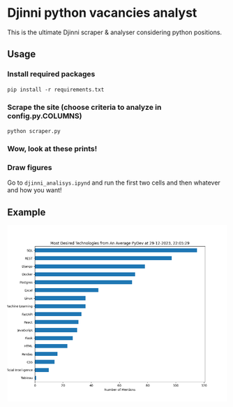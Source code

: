 # Djinni python vacancies analyst

This is the ultimate Djinni scraper & analyser considering python positions.

## Usage

### Install required packages
```angular2html
pip install -r requirements.txt
```
### Scrape the site (choose criteria to analyze in config.py.COLUMNS)
```angular2html
python scraper.py
```
### Wow, look at these prints!

### Draw figures
Go to ```djinni_analisys.ipynd``` and run the first two cells and then whatever and how you want!

## Example
![DEMO](general_vacancies_figure.png)
